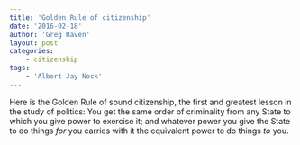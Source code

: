 ```yaml
---
title: 'Golden Rule of citizenship'
date: '2016-02-18'
author: 'Greg Raven'
layout: post
categories:
    - citizenship
tags:
    - 'Albert Jay Nock'
---
```


Here is the Golden Rule of sound citizenship, the first and greatest lesson in the study of politics: You get the same order of criminality from any State to which you give power to exercise it; and whatever power you give the State to do things *for* you carries with it the equivalent power to do things *to* you.